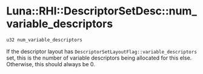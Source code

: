 # Luna::RHI::DescriptorSetDesc::num_variable_descriptors

```c++
u32 num_variable_descriptors
```

If the descriptor layout has `DescriptorSetLayoutFlag::variable_descriptors` set, this is the number of variable descriptors being allocated for this else. Otherwise, this should always be 0. 

